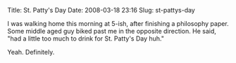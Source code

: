 Title: St. Patty's Day
Date: 2008-03-18 23:16
Slug: st-pattys-day

I was walking home this morning at 5-ish, after finishing a philosophy
paper. Some middle aged guy biked past me in the opposite direction. He
said, "had a little too much to drink for St. Patty's Day huh."

Yeah. Definitely.

